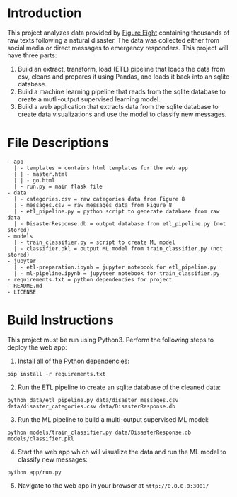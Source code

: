 # Introduction

This project analyzes data provided by [Figure Eight](https://appen.com/datasets/combined-disaster-response-data/) containing thousands of raw texts following a natural disaster. The data was collected either from social media or direct messages to emergency responders. This project will have three parts:

1. Build an extract, transform, load (ETL) pipeline that loads the data from csv, cleans and prepares it using Pandas, and loads it back into an sqlite database.
2. Build a machine learning pipeline that reads from the sqlite database to create a mutli-output supervised learning model.
3. Build a web application that extracts data from the sqlite database to create data visualizations and use the model to classify new messages.

# File Descriptions

```
- app
  | - templates = contains html templates for the web app
  | | - master.html
  | | - go.html
  | - run.py = main flask file
- data
  | - categories.csv = raw categories data from Figure 8
  | - messages.csv = raw messages data from Figure 8
  | - etl_pipeline.py = python script to generate database from raw data
  | - DisasterResponse.db = output database from etl_pipeline.py (not stored)
- models
  | - train_classifier.py = script to create ML model
  | - classifier.pkl = output ML model from train_classifier.py (not stored)
- jupyter
  | - etl-preparation.ipynb = jupyter notebook for etl_pipeline.py
  | - ml-pipeline.ipynb = jupyteer notebook for train_classifier.py
- requirements.txt = python dependencies for project
- README.md
- LICENSE
```

# Build Instructions

This project must be run using Python3. Perform the following steps to deploy the web app:
1. Install all of the Python dependencies:
```
pip install -r requirements.txt
```
2. Run the ETL pipeline to create an sqlite database of the cleaned data:
```
python data/etl_pipeline.py data/disaster_messages.csv data/disaster_categories.csv data/DisasterResponse.db
```
3. Run the ML pipeline to build a multi-output supervised ML model:
```
python models/train_classifier.py data/DisasterResponse.db models/classifier.pkl
```
4. Start the web app which will visualize the data and run the ML model to classify new messages:
```
python app/run.py
```
5. Navigate to the web app in your browser at `http://0.0.0.0:3001/`
